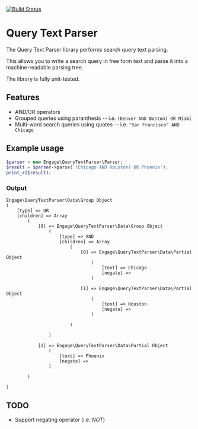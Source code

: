[![Build Status](https://travis-ci.org/EngageDC/query-text-parser.png?branch=master)](https://travis-ci.org/EngageDC/query-text-parser)

# Query Text Parser

The Query Text Parser library performs search query text parsing.

This allows you to write a search query in free form text and parse it into a machine-readable parsing tree.

The library is fully unit-tested.

## Features

* AND/OR operators
* Grouped queries using paranthesis -- i.e. `(Denver AND Boston) OR Miami`
* Multi-word search queries using quotes -- i.e. `"San Francisco" AND Chicago`

## Example usage

```php
$parser = new Engage\QueryTextParser\Parser;
$result = $parser->parse('(Chicago AND Houston) OR Phoenix');
print_r($result);
```

### Output
```
Engage\QueryTextParser\Data\Group Object
(
    [type] => OR
    [children] => Array
        (
            [0] => Engage\QueryTextParser\Data\Group Object
                (
                    [type] => AND
                    [children] => Array
                        (
                            [0] => Engage\QueryTextParser\Data\Partial Object
                                (
                                    [text] => Chicago
                                    [negate] =>
                                )

                            [1] => Engage\QueryTextParser\Data\Partial Object
                                (
                                    [text] => Houston
                                    [negate] =>
                                )

                        )

                )

            [1] => Engage\QueryTextParser\Data\Partial Object
                (
                    [text] => Phoenix
                    [negate] =>
                )

        )

)
```

## TODO

* Support negating operator (i.e. *NOT*)